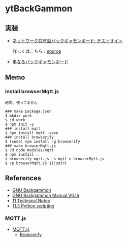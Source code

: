 # ytBackGammon

## 実装

* [ネットワーク共有型バックギャモンボード: テストサイト](http://www.ytani.net:8080/ytbackgammon/)
  
  詳しくはこちら：[source](app/)

* [単なるバックギャモンボード](https://ytani01.github.io/ytBackgammon/)


## Memo

### install browserMqtt.js

`結局、使ってません`

```
### make package.json
$ mkdir work
$ cd work
$ npm init -y
### install mqtt
$ npm install mqtt -save
### install browserify
$ (sudo) npm install -g browserify
### make browserMqtt.js
$ cd node_modules/mqtt
$ npm install .
$ browserify mqtt.js -s mqtt > browserMqtt.js
$ cp browserMqtt.js ${jsdir}
```

## References

* [GNU Backgammon](https://www.gnu.org/software/gnubg/)
* [GNU Backgammon Manual  V0.16](https://www.gnu.org/software/gnubg/manual/html_node/)
* [11 Technical Notes](https://www.gnu.org/software/gnubg/manual/html_node/Technical-Notes.html#Technical-Notes)
* [11.3 Python scripting](https://www.gnu.org/software/gnubg/manual/html_node/Python-scripting.html#Python-scripting)

### MQTT.js

* [MQTT.js](https://github.com/mqttjs/MQTT.js)
  - [Browserify](https://github.com/mqttjs/MQTT.js#browserify)
